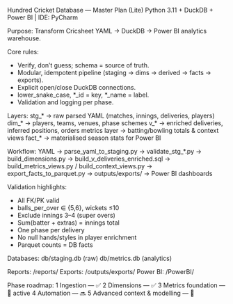 Hundred Cricket Database — Master Plan (Lite)
Python 3.11 + DuckDB + Power BI | IDE: PyCharm

Purpose:
Transform Cricsheet YAML → DuckDB → Power BI analytics warehouse.

Core rules:
- Verify, don’t guess; schema = source of truth.
- Modular, idempotent pipeline (staging → dims → derived → facts → exports).
- Explicit open/close DuckDB connections.
- lower_snake_case, *_id = key, *_name = label.
- Validation and logging per phase.

Layers:
stg_* → raw parsed YAML (matches, innings, deliveries, players)
dim_* → players, teams, venues, phase schemes
v_*  → enriched deliveries, inferred positions, orders
metrics layer → batting/bowling totals & context views
fact_* → materialised season stats for Power BI

Workflow:
YAML → parse_yaml_to_staging.py
→ validate_stg_*.py
→ build_dimensions.py
→ build_v_deliveries_enriched.sql
→ build_metrics_views.py / build_context_views.py
→ export_facts_to_parquet.py → outputs/exports/<timestamp>
→ Power BI dashboards

Validation highlights:
- All FK/PK valid
- balls_per_over ∈ {5,6}, wickets ≤10
- Exclude innings 3–4 (super overs)
- Sum(batter + extras) = innings total
- One phase per delivery
- No null hands/styles in player enrichment
- Parquet counts = DB facts

Databases:
db/staging.db (raw)
db/metrics.db (analytics)

Reports: /reports/
Exports: /outputs/exports/
Power BI: /PowerBI/

Phase roadmap:
1 Ingestion — ✅
2 Dimensions — ✅
3 Metrics foundation — 🚧 active
4 Automation — 🔜
5 Advanced context & modelling — 🔮
